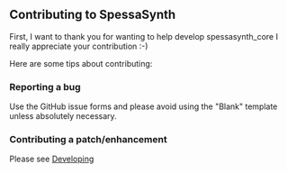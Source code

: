 ## Contributing to SpessaSynth
First, I want to thank you for wanting to help develop spessasynth_core
I really appreciate your contribution :-)

Here are some tips about contributing:

### Reporting a bug
Use the GitHub issue forms and please avoid using the "Blank" template unless absolutely necessary.

### Contributing a patch/enhancement
Please see [Developing](https://github.com/spessasus/spessasynth_core/wiki/Developing)

